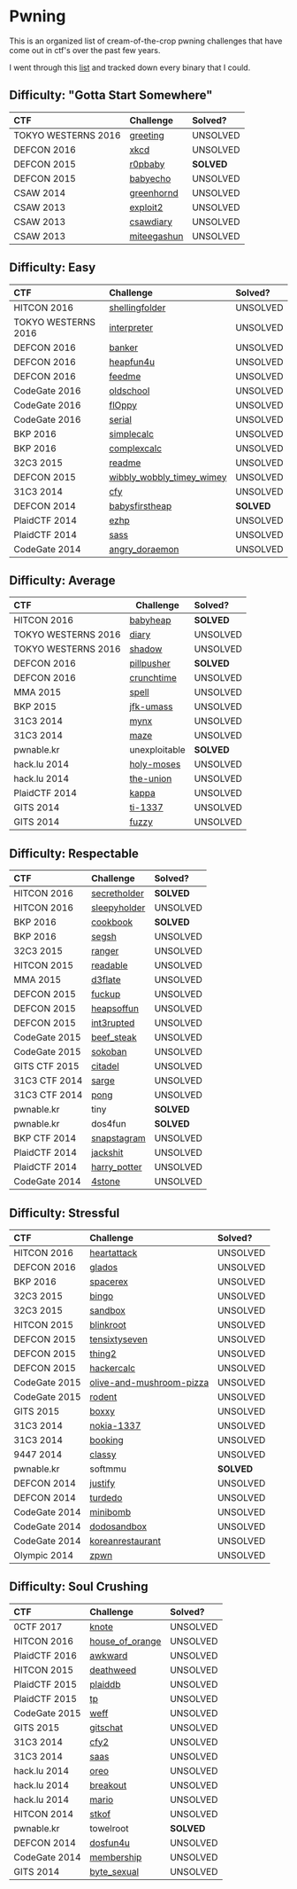 # Pwning

This is an organized list of cream-of-the-crop pwning challenges that have come out in ctf's over the past few years.

I went through this [list](https://pastebin.com/uyifxgPu) and tracked down every binary that I could.

## Difficulty: "Gotta Start Somewhere"

| CTF                   | Challenge                                                                         | Solved?       |
|:----------------------|:----------------------------------------------------------------------------------|:--------------|
| TOKYO WESTERNS 2016   | [greeting](https://github.com/aidielse/pwning/tree/master/Baby/greeting)          | UNSOLVED      |
| DEFCON 2016           | [xkcd](https://github.com/aidielse/pwning/tree/master/Baby/xkcd)                  | UNSOLVED      |
| DEFCON 2015           | [r0pbaby](https://github.com/aidielse/pwning/tree/master/Baby/r0pbaby)            | __SOLVED__    |
| DEFCON 2015           | [babyecho](https://github.com/aidielse/pwning/tree/master/Baby/babyecho)          | UNSOLVED      |
| CSAW 2014             | [greenhornd](https://github.com/aidielse/pwning/tree/master/Baby/greenhornd)      | UNSOLVED      |
| CSAW 2013             | [exploit2](https://github.com/aidielse/pwning/tree/master/Baby/exploit2)          | UNSOLVED      |
| CSAW 2013             | [csawdiary](https://github.com/aidielse/pwning/tree/master/Baby/csawdiary)        | UNSOLVED      |
| CSAW 2013             | [miteegashun](https://github.com/aidielse/pwning/tree/master/Baby/miteegashun)    | UNSOLVED      |
 
## Difficulty: Easy

| CTF                   | Challenge                                                                                                     | Solved?       |
|:----------------------|:--------------------------------------------------------------------------------------------------------------|:--------------|
| HITCON  2016          | [shellingfolder](https://github.com/aidielse/pwning/tree/master/Easy/shellingfolder)                          | UNSOLVED      |
| TOKYO WESTERNS 2016   | [interpreter](https://github.com/aidielse/pwning/tree/master/Easy/interpreter)                                | UNSOLVED      |
| DEFCON 2016           | [banker](https://github.com/aidielse/pwning/tree/master/Easy/banker)                                          | UNSOLVED      |
| DEFCON 2016           | [heapfun4u](https://github.com/aidielse/pwning/tree/master/Easy/heapfun4u)                                    | UNSOLVED      |
| DEFCON 2016           | [feedme](https://github.com/aidielse/pwning/tree/master/Easy/feedme)                                          | UNSOLVED      |
| CodeGate 2016         | [oldschool](https://github.com/aidielse/pwning/tree/master/Easy/oldschool)                                    | UNSOLVED      |
| CodeGate 2016         | [flOppy](https://github.com/aidielse/pwning/tree/master/Easy/fl0ppy)                                          | UNSOLVED      |
| CodeGate 2016         | [serial](https://github.com/aidielse/pwning/tree/master/Easy/serial)                                          | UNSOLVED      |
| BKP 2016              | [simplecalc](https://github.com/aidielse/pwning/tree/master/Easy/simplecalc)                                  | UNSOLVED      |
| BKP 2016              | [complexcalc](https://github.com/aidielse/pwning/tree/master/Easy/complexcalc)                                | UNSOLVED      |
| 32C3 2015             | [readme](https://github.com/aidielse/pwning/tree/master/Easy/readme)                                          | UNSOLVED      |
| DEFCON 2015           | [wibbly\_wobbly\_timey\_wimey](https://github.com/aidielse/pwning/tree/master/Easy/wibbly_wobbly_timey_wimey) | UNSOLVED      |
| 31C3 2014             | [cfy](https://github.com/aidielse/pwning/tree/master/Easy/cfy)                                                | UNSOLVED      |
| DEFCON 2014           | [babysfirstheap](https://github.com/aidielse/pwning/tree/master/Easy/babysfirstheap)                          | __SOLVED__    |
| PlaidCTF 2014         | [ezhp](https://github.com/aidielse/pwning/tree/master/Easy/ezhp)                                              | UNSOLVED      |
| PlaidCTF 2014         | [sass](https://github.com/aidielse/pwning/tree/master/Easy/sass)                                              | UNSOLVED      |
| CodeGate 2014         | [angry\_doraemon](https://github.com/aidielse/pwning/tree/master/Easy/angry_doraemon)                         | UNSOLVED      |
 
## Difficulty: Average

| CTF                   | Challenge                                                                             | Solved?       |
|:----------------------|---------------------------------------------------------------------------------------|:--------------|
| HITCON 2016           | [babyheap](https://github.com/aidielse/pwning/tree/master/Medium-Easy/babyheap)       | __SOLVED__    |
| TOKYO WESTERNS 2016   | [diary](https://github.com/aidielse/pwning/tree/master/Medium-Easy/diary)             | UNSOLVED      |
| TOKYO WESTERNS 2016   | [shadow](https://github.com/aidielse/pwning/tree/master/Medium-Easy/shadow)           | UNSOLVED      |
| DEFCON 2016           | [pillpusher](https://github.com/aidielse/pwning/tree/master/Medium-Easy/pillpusher)   | __SOLVED__    |
| DEFCON 2016           | [crunchtime](https://github.com/aidielse/pwning/tree/master/Medium-Easy/crunchtime)   | UNSOLVED      |
| MMA 2015              | [spell](https://github.com/aidielse/pwning/tree/master/Medium-Easy/spell)             | UNSOLVED      |
| BKP 2015              | [jfk-umass](https://github.com/aidielse/pwning/tree/master/Medium-Easy/jfk-umass)     | UNSOLVED      |
| 31C3 2014             | [mynx](https://github.com/aidielse/pwning/tree/master/Medium-Easy/mynx)               | UNSOLVED      |
| 31C3 2014             | [maze](https://github.com/aidielse/pwning/tree/master/Medium-Easy/maze)               | UNSOLVED      |
| pwnable.kr            | unexploitable                                                                         | __SOLVED__    |
| hack.lu 2014          | [holy-moses](https://github.com/aidielse/pwning/tree/master/Medium-Easy/holy-moses)   | UNSOLVED      |
| hack.lu 2014          | [the-union](https://github.com/aidielse/pwning/tree/master/Medium-Easy/the-union)     | UNSOLVED      |
| PlaidCTF 2014         | [kappa](https://github.com/aidielse/pwning/tree/master/Medium-Easy/kappa)             | UNSOLVED      |
| GITS 2014             | [ti-1337](https://github.com/aidielse/pwning/tree/master/Medium-Easy/ti-1337)         | UNSOLVED      |
| GITS 2014             | [fuzzy](https://github.com/aidielse/pwning/tree/master/Medium-Easy/fuzzy)             | UNSOLVED      |

## Difficulty: Respectable

| CTF           | Challenge                                                                             | Solved?       |
|:--------------|:--------------------------------------------------------------------------------------|:--------------|
| HITCON 2016   | [secretholder](https://github.com/aidielse/pwning/tree/master/Medium/secretholder)    | __SOLVED__    |
| HITCON 2016   | [sleepyholder](https://github.com/aidielse/pwning/tree/master/Medium/sleepyholder)    | UNSOLVED      |
| BKP 2016      | [cookbook](https://github.com/aidielse/pwning/tree/master/Medium/cookbook)            | __SOLVED__    |
| BKP 2016      | [segsh](https://github.com/aidielse/pwning/tree/master/Medium/segsh)                  | UNSOLVED      |
| 32C3 2015     | [ranger](https://github.com/aidielse/pwning/tree/master/Medium/ranger)                | UNSOLVED      |
| HITCON 2015   | [readable](https://github.com/aidielse/pwning/tree/master/Medium/readable)            | UNSOLVED      |
| MMA 2015      | [d3flate](https://github.com/aidielse/pwning/tree/master/Medium/d3flate)              | UNSOLVED      |
| DEFCON 2015   | [fuckup](https://github.com/aidielse/pwning/tree/master/Medium/fuckup)                | UNSOLVED      |
| DEFCON 2015   | [heapsoffun](https://github.com/aidielse/pwning/tree/master/Medium/heapsoffun)        | UNSOLVED      |
| DEFCON 2015   | [int3rupted](https://github.com/aidielse/pwning/tree/master/Medium/int3rupted)        | UNSOLVED      |
| CodeGate 2015 | [beef\_steak](https://github.com/aidielse/pwning/tree/master/Medium/beef_steak)       | UNSOLVED      |
| CodeGate 2015 | [sokoban](https://github.com/aidielse/pwning/tree/master/Medium/sokoban)              | UNSOLVED      |
| GITS CTF 2015 | [citadel](https://github.com/aidielse/pwning/tree/master/Medium/citadel)              | UNSOLVED      |
| 31C3 CTF 2014 | [sarge](https://github.com/aidielse/pwning/tree/master/Medium/sarge)                  | UNSOLVED      |
| 31C3 CTF 2014 | [pong](https://github.com/aidielse/pwning/tree/master/Medium/pong)                    | UNSOLVED      |
| pwnable.kr    | tiny                                                                                  | __SOLVED__    |
| pwnable.kr    | dos4fun                                                                               | __SOLVED__    |
| BKP CTF 2014  | [snapstagram](https://github.com/aidielse/pwning/tree/master/Medium/snapstagram)      | UNSOLVED      |
| PlaidCTF 2014 | [jackshit](https://github.com/aidielse/pwning/tree/master/Medium/jackshit)            | UNSOLVED      |
| PlaidCTF 2014 | [harry\_potter](https://github.com/aidielse/pwning/tree/master/Medium/harry_potter)   | UNSOLVED      |
| CodeGate 2014 | [4stone](https://github.com/aidielse/pwning/tree/master/Medium/4stone)                | UNSOLVED      |
 
## Difficulty: Stressful

| CTF           | Challenge                                                                                                         | Solved?       |
|:--------------|:------------------------------------------------------------------------------------------------------------------|:--------------|
| HITCON 2016   | [heartattack](https://github.com/aidielse/pwning/tree/master/Medium-Hard/heartattack)                             | UNSOLVED      |
| DEFCON 2016   | [glados](https://github.com/aidielse/pwning/tree/master/Medium-Hard/glados)                                       | UNSOLVED      |
| BKP 2016      | [spacerex](https://github.com/aidielse/pwning/tree/master/Medium-Hard/spacerex)                                   | UNSOLVED      |
| 32C3 2015     | [bingo](https://github.com/aidielse/pwning/tree/master/Medium-Hard/bingo)                                         | UNSOLVED      |
| 32C3 2015     | [sandbox](https://github.com/aidielse/pwning/tree/master/Medium-Hard/sandbox)                                     | UNSOLVED      |
| HITCON 2015   | [blinkroot](https://github.com/aidielse/pwning/tree/master/Medium-Hard/blinkroot)                                 | UNSOLVED      |
| DEFCON 2015   | [tensixtyseven](https://github.com/aidielse/pwning/tree/master/Medium-Hard/tensixtyseven)                         | UNSOLVED      |
| DEFCON 2015   | [thing2](https://github.com/aidielse/pwning/tree/master/Medium-Hard/thing2)                                       | UNSOLVED      |
| DEFCON 2015   | [hackercalc](https://github.com/aidielse/pwning/tree/master/Medium-Hard/hackercalc)                               | UNSOLVED      |
| CodeGate 2015 | [olive-and-mushroom-pizza](https://github.com/aidielse/pwning/tree/master/Medium-Hard/olive-and-mushroom-pizza)   | UNSOLVED      |
| CodeGate 2015 | [rodent](https://github.com/aidielse/pwning/tree/master/Medium-Hard/rodent)                                       | UNSOLVED      |
| GITS 2015     | [boxxy](https://github.com/aidielse/pwning/tree/master/Medium-Hard/boxxy)                                         | UNSOLVED      |
| 31C3 2014     | [nokia-1337](https://github.com/aidielse/pwning/tree/master/Medium-Hard/nokia-1337)                               | UNSOLVED      |
| 31C3 2014     | [booking](https://github.com/aidielse/pwning/tree/master/Medium-Hard/booking)                                     | UNSOLVED      |
| 9447 2014     | [classy](https://github.com/aidielse/pwning/tree/master/Medium-Hard/classy)                                       | UNSOLVED      |
| pwnable.kr    | softmmu                                                                                                           | __SOLVED__    |
| DEFCON 2014   | [justify](https://github.com/aidielse/pwning/tree/master/Medium-Hard/justify)                                     | UNSOLVED      |
| DEFCON 2014   | [turdedo](https://github.com/aidielse/pwning/tree/master/Medium-Hard/turdedo)                                     | UNSOLVED      |
| CodeGate 2014 | [minibomb](https://github.com/aidielse/pwning/tree/master/Medium-Hard/minibomb)                                   | UNSOLVED      |
| CodeGate 2014 | [dodosandbox](https://github.com/aidielse/pwning/tree/master/Medium-Hard/dodosandbox)                             | UNSOLVED      |
| CodeGate 2014 | [koreanrestaurant](https://github.com/aidielse/pwning/tree/master/Medium-Hard/koreanrestaurant)                   | UNSOLVED      |
| Olympic 2014  | [zpwn](https://github.com/aidielse/pwning/tree/master/Medium-Hard/zpwn)                                           | UNSOLVED      |

## Difficulty: Soul Crushing

| CTF           | Challenge                                                                                 | Solved?       |
|:--------------|:------------------------------------------------------------------------------------------|:--------------|
| 0CTF 2017     | [knote](https://github.com/aidielse/pwning/tree/master/Hard/knote)                        | UNSOLVED      |
| HITCON 2016   | [house\_of\_orange](https://github.com/aidielse/pwning/tree/master/Hard/house_of_orange)  | UNSOLVED      |
| PlaidCTF 2016 | [awkward](https://github.com/aidielse/pwning/tree/master/Hard/awkward)                    | UNSOLVED      |
| HITCON 2015   | [deathweed](https://github.com/aidielse/pwning/tree/master/Hard/deathweed)                | UNSOLVED      |
| PlaidCTF 2015 | [plaiddb](https://github.com/aidielse/pwning/tree/master/Hard/plaiddb)                    | UNSOLVED      |
| PlaidCTF 2015 | [tp](https://github.com/aidielse/pwning/tree/master/Hard/tp)                              | UNSOLVED      |
| CodeGate 2015 | [weff](https://github.com/aidielse/pwning/tree/master/Hard/weff)                          | UNSOLVED      |
| GITS 2015     | [gitschat](https://github.com/aidielse/pwning/tree/master/Hard/gitschat)                  | UNSOLVED      |
| 31C3 2014     | [cfy2](https://github.com/aidielse/pwning/tree/master/Hard/cfy2)                          | UNSOLVED      |
| 31C3 2014     | [saas](https://github.com/aidielse/pwning/tree/master/Hard/saas)                          | UNSOLVED      |
| hack.lu 2014  | [oreo](https://github.com/aidielse/pwning/tree/master/Hard/oreo)                          | UNSOLVED      |
| hack.lu 2014  | [breakout](https://github.com/aidielse/pwning/tree/master/Hard/breakout)                  | UNSOLVED      |
| hack.lu 2014  | [mario](https://github.com/aidielse/pwning/tree/master/Hard/mario)                        | UNSOLVED      |
| HITCON 2014   | [stkof](https://github.com/aidielse/pwning/tree/master/Hard/stkof)                        | UNSOLVED      |
| pwnable.kr    | towelroot                                                                                 | __SOLVED__    |
| DEFCON 2014   | [dosfun4u](https://github.com/aidielse/pwning/tree/master/Hard/dosfun4u)                  | UNSOLVED      |
| CodeGate 2014 | [membership](https://github.com/aidielse/pwning/tree/master/Hard/membership)              | UNSOLVED      |
| GITS 2014     | [byte\_sexual](https://github.com/aidielse/pwning/tree/master/Hard/byte_sexual)           | UNSOLVED      |
